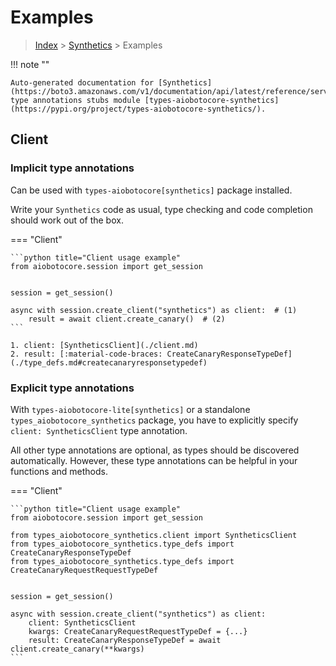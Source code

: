 # Examples

> [Index](../README.md) > [Synthetics](./README.md) > Examples

!!! note ""

    Auto-generated documentation for [Synthetics](https://boto3.amazonaws.com/v1/documentation/api/latest/reference/services/synthetics.html#Synthetics)
    type annotations stubs module [types-aiobotocore-synthetics](https://pypi.org/project/types-aiobotocore-synthetics/).

## Client

### Implicit type annotations

Can be used with `types-aiobotocore[synthetics]` package installed.

Write your `Synthetics` code as usual,
type checking and code completion should work out of the box.



=== "Client"

    ```python title="Client usage example"
    from aiobotocore.session import get_session


    session = get_session()

    async with session.create_client("synthetics") as client:  # (1)
        result = await client.create_canary()  # (2)
    ```

    1. client: [SyntheticsClient](./client.md)
    2. result: [:material-code-braces: CreateCanaryResponseTypeDef](./type_defs.md#createcanaryresponsetypedef) 






### Explicit type annotations

With `types-aiobotocore-lite[synthetics]`
or a standalone `types_aiobotocore_synthetics` package, you have to explicitly specify
`client: SyntheticsClient` type annotation.

All other type annotations are optional, as types should be discovered automatically.
However, these type annotations can be helpful in your functions and methods.


=== "Client"

    ```python title="Client usage example"
    from aiobotocore.session import get_session

    from types_aiobotocore_synthetics.client import SyntheticsClient
    from types_aiobotocore_synthetics.type_defs import CreateCanaryResponseTypeDef
    from types_aiobotocore_synthetics.type_defs import CreateCanaryRequestRequestTypeDef


    session = get_session()

    async with session.create_client("synthetics") as client:
        client: SyntheticsClient
        kwargs: CreateCanaryRequestRequestTypeDef = {...}
        result: CreateCanaryResponseTypeDef = await client.create_canary(**kwargs)
    ```




